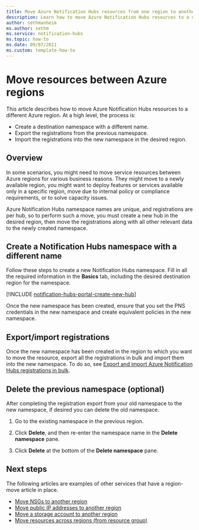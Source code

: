 ```yaml
---
title: Move Azure Notification Hubs resources from one region to another 
description: Learn how to move Azure Notification Hubs resources to a different Azure region. 
author: sethmanheim
ms.author: sethm
ms.service: notification-hubs
ms.topic: how-to
ms.date: 09/07/2021
ms.custom: template-how-to
---
```


# Move resources between Azure regions

This article describes how to move Azure Notification Hubs resources to a different Azure region. At a high level, the process is:

- Create a destination namespace with a different name.
- Export the registrations from the previous namespace.
- Import the registrations into the new namespace in the desired region.

## Overview

In some scenarios, you might need to move service resources between Azure regions for various business reasons. They might move to a newly available region, you might want to deploy features or services available only in a specific region, move due to internal policy or compliance requirements, or to solve capacity issues.

Azure Notification Hubs namespace names are unique, and registrations are per hub, so to perform such a move, you must create a new hub in the desired region, then move the registrations along with all other relevant data to the newly created namespace.

## Create a Notification Hubs namespace with a different name

Follow these steps to create a new Notification Hubs namespace. Fill in all the required information in the **Basics** tab, including the desired destination region for the namespace.

[!INCLUDE [notification-hubs-portal-create-new-hub](../../includes/notification-hubs-portal-create-new-hub.md)]

Once the new namespace has been created, ensure that you set the PNS credentials in the new namespace and create equivalent policies in the new namespace.

## Export/import registrations

Once the new namespace has been created in the region to which you want to move the resource, export all the registrations in bulk and import them into the new namespace. To do so, see [Export and import Azure Notification Hubs registrations in bulk](export-modify-registrations-bulk.md).

## Delete the previous namespace (optional)

After completing the registration export from your old namespace to the new namespace, if desired you can delete the old namespace.

1. Go to the existing namespace in the previous region.

2. Click **Delete**, and then re-enter the namespace name in the **Delete namespace** pane.

3. Click **Delete** at the bottom of the **Delete namespace** pane.

## Next steps

The following articles are examples of other services that have a region-move article in place.

- [Move NSGs to another region](/virtual-network/move-across-regions-nsg-portal)
- [Move public IP addresses to another region](/virtual-network/move-across-regions-publicip-portal)
- [Move a storage account to another region](/storage/common/storage-account-move?toc=%2Fazure%2Fstorage%2Fblobs%2Ftoc.json&tabs=azure-portal)
- [Move resources across regions (from resource group)](/resource-mover/move-region-within-resource-group#:~:text=1%20In%20the%20Azure%20portal%2C%20open%20the%20relevant,you%20want%20to%20move.%20...%20More%20items...%20)
